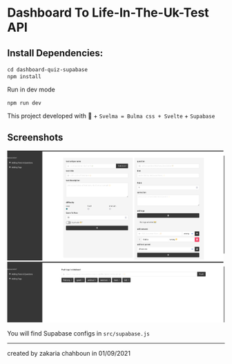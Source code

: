 # Dashboard To Life-In-The-Uk-Test API

## Install Dependencies:

```console
cd dashboard-quiz-supabase
npm install
```

Run in dev mode

```console
npm run dev
```

This project developed with 💙 + `Svelma = Bulma css + Svelte` + `Supabase`

## Screenshots

<img src='./docs/dashboard.png' alt='dashboard.png'>

<img src='./docs/dashboard2.png' alt='dashboard.png'>

You will find Supabase configs in `src/supabase.js`

---

created by zakaria chahboun in 01/09/2021
